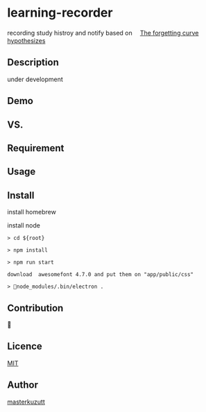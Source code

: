 # learning-recorder
recording  study histroy and notify based on 　[The forgetting curve hypothesizes](https://en.wikipedia.org/wiki/Forgetting_curve)

## Description
under development

## Demo

## VS. 

## Requirement

## Usage

## Install
install homebrew 

install node 

`> cd ${root}`

`> npm install`

`> npm run start`

`download  awesomefont 4.7.0 and put them on "app/public/css" `

`> node_modules/.bin/electron .`

## Contribution

## Licence

[MIT](https://github.com/tcnksm/tool/blob/master/LICENCE)

## Author

[masterkuzutt](https://github.com/masterkuzutt)